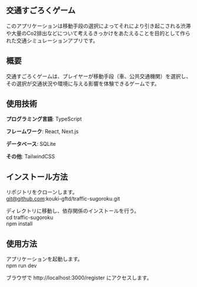 ## 交通すごろくゲーム
このアプリケーションは移動手段の選択によってそれにより引き起こされる渋滞や大量のCo2排出などについて考えるきっかけをあたえることを目的として作られた交通シミュレーションアプリです。

## 概要
交通すごろくゲームは、プレイヤーが移動手段（車、公共交通機関）を選択し、その選択が交通状況や環境に与える影響を体験できるゲームです。

## 使用技術
**プログラミング言語**: TypeScript  

**フレームワーク**: React, Next.js  

**データベース**: SQLite  

**その他**: TailwindCSS

## インストール方法
リポジトリをクローンします。  
git@github.com:kouki-gftd/traffic-sugoroku.git

ディレクトリに移動し、依存関係のインストールを行う。  
cd  traffic-sugoroku  
npm install  

## 使用方法
アプリケーションを起動します。  
npm run dev

ブラウザで http://localhost:3000/register にアクセスします。
